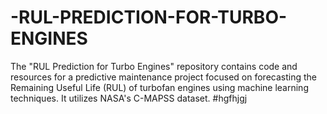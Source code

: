 # -RUL-PREDICTION-FOR-TURBO-ENGINES
The "RUL Prediction for Turbo Engines" repository contains code and resources for a predictive maintenance project focused on forecasting the Remaining Useful Life (RUL) of turbofan engines using machine learning techniques. It utilizes NASA's C-MAPSS dataset.
#hgfhjgj
